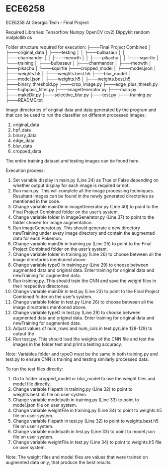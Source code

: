 # ECE6258
ECE6258 At Georgia Tech - Final Project

Required Libraries:
Tensorflow
Numpy
OpenCV (cv2)
Dippykit
random
matplotlib
os

Folder structure required for execution:
├───Final Project Combined
│   ├───original_data
│       ├───testing
│       │   ├───bulbasaur
│       │   ├───charmander
│       │   ├───meowth
│       │   ├───pikachu
│       │   └───squirtle
│       └───training
│           ├───bulbasaur
│           ├───charmander
│           ├───meowth
│           ├───pikachu
│           └───squirtle
├───cropped_model
│   ├───model.json
│   ├───weights.h5
│   ├───weights.best.h5
├───blur_model
│   ├───model.json
│   ├───weights.h5
│   ├───weights.best.h5
├───binary_threshold.py
├───crop_image.py
├───edge_plus_thresh.py
├───highpass_filter.py
├───imageGenerator.py
├───main.py
├───makeDir.py
├───selective_blur.py
├───test.py
├───training.py
├───README.txt


Image directories of original data and data generated by the program and that can be used to run the classifier on different processed images:

1. original_data
2. hpf_data
3. binary_data
4. edge_data
5. blur_data
6. cropped_data


The entire training dataset and testing images can be found here.

Execution process:
1. Set variable display in main.py (Line 24) as True or False depending on whether output display for each image is required or not.
2. Run main.py. This will complete all the image processing techniques. Resultant images can be found in the newly generated directories as mentioned in the code.
3. Change variable mainDir in imageGenerator.py (Line 40) to point to the Final Project Combined folder on the user’s system.
4. Change variable folder in imageGenerator.py (Line 37) to point to the folder chosen for image augmentation.
5. Run imageGenerator.py. This should generate a new directory newTraining under every image directory and contain the augmented data for each Pokemon.
6. Change variable mainDir in training.py (Line 25) to point to the Final Project Combined folder on the user’s system.
7. Change variable folder in training.py (Line 26) to choose between all the image directories mentioned above. 
8. Change variable typeO in training.py (Line 29) to choose between augmented data and original data. Enter training for original data and newTraining for augmented data.
9. Run training.py. This should train the CNN and save the weight files in their respective directories.
10. Change variable mainDir in test.py (Line 23) to point to the Final Project Combined folder on the user’s system.
11. Change variable folder in test.py (Line 26) to choose between all the image directories mentioned above. 
12. Change variable typeO in test.py (Line 29) to choose between augmented data and original data. Enter training for original data and newTraining for augmented data.
13. Adjust values of num_rows and num_cols in test.py(Line 128-129) to output the 
14. Run test.py. This should load the weights of the CNN file and test the images in the folder test and print a testing accuracy.

Note: 
Variables folder and typeO must be the same in both training.py and test.py to ensure CNN is training and testing similarly processed data.

To run the test files directly:
1. Go to folder cropped_model or blur_model to use the weight files and model file directly. 
2. Change variable filepath in training.py (Line 32) to point to weights.best.h5 file on user system.
3. Change variable modelpath in training.py (Line 33) to point to model.json file on user system.
4. Change variable weightFile in training.py (Line 34) to point to weights.h5 file on user system.
5. Change variable filepath in test.py (Line 32) to point to weights.best.h5 file on user system.
6. Change variable modelpath in test.py (Line 33) to point to model.json file on user system.
7. Change variable weightFile in test.py (Line 34) to point to weights.h5 file on user system.

Note: The weight files and model files are values that were trained on augmented data only, that produce the best results.

